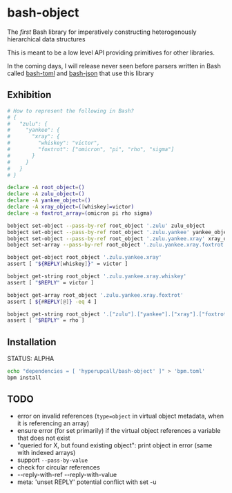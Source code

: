 # bash-object

The _first_ Bash library for imperatively constructing heterogenously hierarchical data structures

This is meant to be a low level API providing primitives for other libraries.

In the coming days, I will release never seen before parsers written in Bash called [bash-toml](https://github.com/hyperupcall/bash-toml) and [bash-json](https://github.com/hyperupcall/bash-json) that use this library

## Exhibition

```sh
# How to represent the following in Bash?
# {
#   "zulu": {
#     "yankee": {
#       "xray": {
#         "whiskey": "victor",
#         "foxtrot": ["omicron", "pi", "rho", "sigma"]
#       }
#     }
#   }
# }

declare -A root_object=()
declare -A zulu_object=()
declare -A yankee_object=()
declare -A xray_object=([whiskey]=victor)
declare -a foxtrot_array=(omicron pi rho sigma)

bobject set-object --pass-by-ref root_object '.zulu' zulu_object
bobject set-object --pass-by-ref root_object '.zulu.yankee' yankee_object
bobject set-object --pass-by-ref root_object '.zulu.yankee.xray' xray_object
bobject set-array --pass-by-ref root_object '.zulu.yankee.xray.foxtrot' foxtrot_array

bobject get-object root_object '.zulu.yankee.xray'
assert [ "${REPLY[whiskey]}" = victor ]

bobject get-string root_object '.zulu.yankee.xray.whiskey'
assert [ "$REPLY" = victor ]

bobject get-array root_object '.zulu.yankee.xray.foxtrot'
assert [ ${#REPLY[@]} -eq 4 ]

bobject get-string root_object '.["zulu"].["yankee"].["xray"].["foxtrot"].[2]'
assert [ "$REPLY" = rho ]
```

## Installation

STATUS: ALPHA

```sh
echo "dependencies = [ 'hyperupcall/bash-object' ]" > 'bpm.toml'
bpm install
```

## TODO
- error on invalid references (`type=object` in virtual object metadata, when it is referencing an array)
- ensure error (for set primarily) if the virtual object references a variable that does not exist
- "queried for X, but found existing object": print object in error (same with indexed arrays)
- support `--pass-by-value`
- check for circular references
- --reply-with-ref --reply-with-value
- meta: 'unset REPLY' potential conflict with set -u
